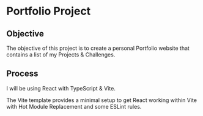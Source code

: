 # Portfolio Project

## Objective

The objective of this project is to create a personal Portfolio website that contains a list of my Projects & Challenges.

## Process

I will be using React with TypeScript & Vite.

The Vite template provides a minimal setup to get React working within Vite with Hot Module Replacement and some ESLint rules.
